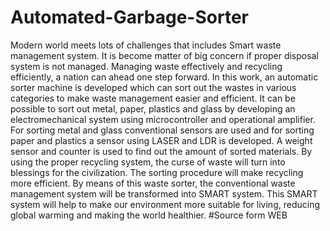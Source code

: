 # Automated-Garbage-Sorter
Modern world meets lots of challenges that includes Smart
waste management system. It is become matter of big concern
if proper disposal system is not managed. Managing waste
effectively and recycling efficiently, a nation can ahead one
step forward. In this work, an automatic sorter machine is developed
which can sort out the wastes in various categories to make waste management 
easier and efficient. It can be possible to sort out metal, paper, plastics and 
glass by developing an electromechanical system using microcontroller and operational
amplifier. For sorting metal and glass conventional sensors are used and for sorting
paper and plastics a sensor using LASER and LDR is developed. A weight sensor and counter
is used to find out the amount of sorted materials. By using the proper recycling system,
the curse of waste will turn into blessings for the civilization. The sorting procedure will
make recycling more efficient. By means of this waste sorter, the conventional waste management
system will be transformed into SMART system. This SMART system will help to make our environment 
more suitable for living, reducing global warming and making the world healthier.
#Source form WEB
